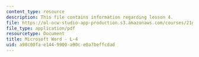 ```yaml
---
content_type: resource
description: This file contains information regarding lesson 4.
file: https://ol-ocw-studio-app-production.s3.amazonaws.com/courses/21g-110-chinese-iv-streamlined-spring-2004/a98c00fae1449900a90ce0a7beffcdad_MIT21G_110S04_L_4.pdf
file_type: application/pdf
resourcetype: Document
title: Microsoft Word - L-4
uid: a98c00fa-e144-9900-a90c-e0a7beffcdad
---
```

